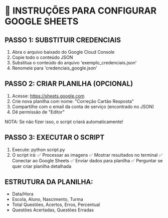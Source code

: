 # 🚀 INSTRUÇÕES PARA CONFIGURAR GOOGLE SHEETS

## PASSO 1: SUBSTITUIR CREDENCIAIS
1. Abra o arquivo baixado do Google Cloud Console
2. Copie todo o conteúdo JSON
3. Substitua o conteúdo do arquivo 'exemplo_credenciais.json'
4. Renomeie para 'credenciais_google.json'

## PASSO 2: CRIAR PLANILHA (OPCIONAL)
1. Acesse: https://sheets.google.com
2. Crie nova planilha com nome: "Correção Cartão Resposta"
3. Compartilhe com o email da conta de serviço (encontrado no JSON)
4. Dê permissão de "Editor"

NOTA: Se não fizer isso, o script criará automaticamente!

## PASSO 3: EXECUTAR O SCRIPT
1. Execute: python script.py
2. O script irá:
   ✅ Processar as imagens
   ✅ Mostrar resultados no terminal
   ✅ Conectar ao Google Sheets
   ✅ Enviar dados para planilha
   ✅ Perguntar se quer criar planilha detalhada

## ESTRUTURA DA PLANILHA:
- Data/Hora
- Escola, Aluno, Nascimento, Turma
- Total Questões, Acertos, Erros, Percentual
- Questões Acertadas, Questões Erradas

